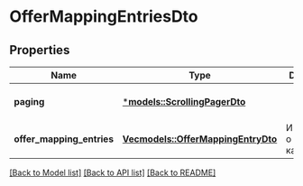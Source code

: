 # OfferMappingEntriesDto

## Properties
Name | Type | Description | Notes
------------ | ------------- | ------------- | -------------
**paging** | [***models::ScrollingPagerDto**](ScrollingPagerDTO.md) |  | [optional] [default to None]
**offer_mapping_entries** | [**Vec<models::OfferMappingEntryDto>**](OfferMappingEntryDTO.md) | Информация о товарах в каталоге. | 

[[Back to Model list]](../README.md#documentation-for-models) [[Back to API list]](../README.md#documentation-for-api-endpoints) [[Back to README]](../README.md)



